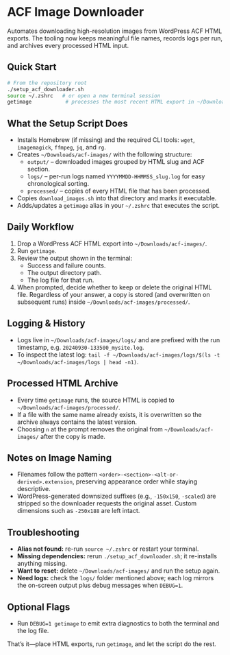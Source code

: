 # ACF Image Downloader

Automates downloading high-resolution images from WordPress ACF HTML exports. The tooling now keeps meaningful file names, records logs per run, and archives every processed HTML input.

## Quick Start

```bash
# From the repository root
./setup_acf_downloader.sh
source ~/.zshrc   # or open a new terminal session
getimage           # processes the most recent HTML export in ~/Downloads/acf-images/
```

## What the Setup Script Does

- Installs Homebrew (if missing) and the required CLI tools: `wget`, `imagemagick`, `ffmpeg`, `jq`, and `rg`.
- Creates `~/Downloads/acf-images/` with the following structure:
  - `output/` – downloaded images grouped by HTML slug and ACF section.
  - `logs/` – per-run logs named `YYYYMMDD-HHMMSS_slug.log` for easy chronological sorting.
  - `processed/` – copies of every HTML file that has been processed.
- Copies `download_images.sh` into that directory and marks it executable.
- Adds/updates a `getimage` alias in your `~/.zshrc` that executes the script.

## Daily Workflow

1. Drop a WordPress ACF HTML export into `~/Downloads/acf-images/`.
2. Run `getimage`.
3. Review the output shown in the terminal:
   - Success and failure counts.
   - The output directory path.
   - The log file for that run.
4. When prompted, decide whether to keep or delete the original HTML file. Regardless of your answer, a copy is stored (and overwritten on subsequent runs) inside `~/Downloads/acf-images/processed/`.

## Logging & History

- Logs live in `~/Downloads/acf-images/logs/` and are prefixed with the run timestamp, e.g. `20240930-133500_mysite.log`.
- To inspect the latest log: `tail -f ~/Downloads/acf-images/logs/$(ls -t ~/Downloads/acf-images/logs | head -n1)`.

## Processed HTML Archive

- Every time `getimage` runs, the source HTML is copied to `~/Downloads/acf-images/processed/`.
- If a file with the same name already exists, it is overwritten so the archive always contains the latest version.
- Choosing `n` at the prompt removes the original from `~/Downloads/acf-images/` after the copy is made.

## Notes on Image Naming

- Filenames follow the pattern `<order>-<section>-<alt-or-derived>.extension`, preserving appearance order while staying descriptive.
- WordPress-generated downsized suffixes (e.g., `-150x150`, `-scaled`) are stripped so the downloader requests the original asset. Custom dimensions such as `-250x188` are left intact.

## Troubleshooting

- **Alias not found:** re-run `source ~/.zshrc` or restart your terminal.
- **Missing dependencies:** rerun `./setup_acf_downloader.sh`; it re-installs anything missing.
- **Want to reset:** delete `~/Downloads/acf-images/` and run the setup again.
- **Need logs:** check the `logs/` folder mentioned above; each log mirrors the on-screen output plus debug messages when `DEBUG=1`.

## Optional Flags

- Run `DEBUG=1 getimage` to emit extra diagnostics to both the terminal and the log file.

That’s it—place HTML exports, run `getimage`, and let the script do the rest.
